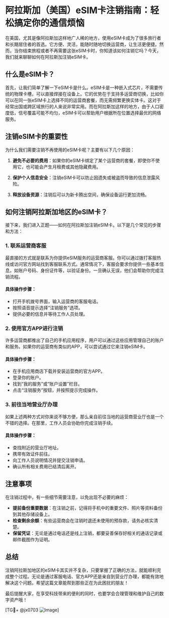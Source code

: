 # 阿拉斯加（美国）eSIM卡注销指南：轻松搞定你的通信烦恼

在美国，尤其是像阿拉斯加这样地广人稀的地方，使用eSIM卡成为了很多旅行者和长期居住者的首选。它方便、灵活，能随时随地切换运营商，让生活更便捷。然而，当你结束旅程或者不再需要这张eSIM卡时，你知道该如何注销它吗？今天，我们就来聊聊如何在阿拉斯加注销eSIM卡。

## 什么是eSIM卡？

首先，让我们简单了解一下eSIM卡是什么。eSIM卡是一种嵌入式芯片，不需要传统的物理卡槽，可以直接焊接在设备上。它的优势在于支持多运营商切换，比如你可以在同一张eSIM卡上选择不同的运营商套餐，而无需频繁更换实体卡。这对于经常出国或跨区域旅行的人来说非常实用。而在阿拉斯加这样的地方，由于人口密度低，信号覆盖可能不均匀，eSIM卡可以帮助用户根据所在位置选择最优的网络服务。

## 注销eSIM卡的重要性

为什么我们需要注销不再使用的eSIM卡呢？主要有以下几个原因：

1. **避免不必要的费用**：如果你的eSIM卡绑定了某个运营商的套餐，即使你不使用它，也可能会产生月租费或其他隐藏费用。
   
2. **保护个人信息安全**：注销eSIM卡可以防止因遗失或被盗而导致的信息泄露风险。

3. **释放设备资源**：注销后可以为新卡腾出空间，确保设备运行更加流畅。

## 如何注销阿拉斯加地区的eSIM卡？

接下来，我们进入正题——如何在阿拉斯加注销eSIM卡。以下是几个常见的步骤和方法：

### 1. 联系运营商客服

最直接的方式就是联系为你提供eSIM服务的运营商客服。你可以通过拨打客服热线或访问官方网站找到客服联系方式。通常情况下，客服会要求你提供一些基本信息，如账户号码、身份证件等，以验证身份。一旦确认无误，他们会帮助你完成注销流程。

#### 具体操作步骤：
- 打开手机拨号界面，输入运营商的客服电话。
- 按照语音提示选择“注销服务”选项。
- 提供必要的信息并等待工作人员处理。

### 2. 使用官方APP进行注销

许多运营商都推出了自己的手机应用程序，用户可以通过这些应用管理自己的账户和服务。如果你的运营商有类似的APP，可以尝试通过它来注销eSIM卡。

#### 具体操作步骤：
- 在手机应用商店下载并安装运营商的官方APP。
- 登录你的账户。
- 找到“我的服务”或“账户设置”栏目。
- 点击“注销服务”按钮，并按照提示完成操作。

### 3. 前往当地营业厅办理

如果上述两种方式对你来说不够方便，那么亲自前往当地的运营商营业厅也是一个不错的选择。在那里，工作人员会协助你完成注销手续。

#### 具体操作步骤：
- 查找附近的营业厅地址。
- 携带有效证件前往。
- 向工作人员说明情况并提交注销申请。
- 确认所有相关费用已结清后离开。

## 注意事项

在注销过程中，有一些细节需要注意，以免出现不必要的麻烦：

- **提前备份重要数据**：在注销之前，记得将手机中的重要文件、照片等资料备份到其他存储设备上。
- **检查剩余余额**：有些运营商会在注销时退还未使用的预存款，请务必核实清楚。
- **保留凭证**：无论是通过电话还是线上注销，都要妥善保存好相关的通话记录或邮件截图作为证明。

## 总结

注销阿拉斯加地区的eSIM卡其实并不复杂，只要掌握了正确的方法，就能顺利完成整个过程。无论是通过客服电话、官方APP还是亲自到营业厅办理，都能有效地解决这个问题。希望这篇文章能帮到那些正在为此困扰的朋友！

最后提醒大家，在享受科技带来的便利的同时，也要学会合理管理和维护自己的数字资产哦！

[TG💪+ @jx0703 ![Image](https://github.com/user-attachments/assets/dbca1d08-cadb-493c-b0ec-ad6f7a83f270)]